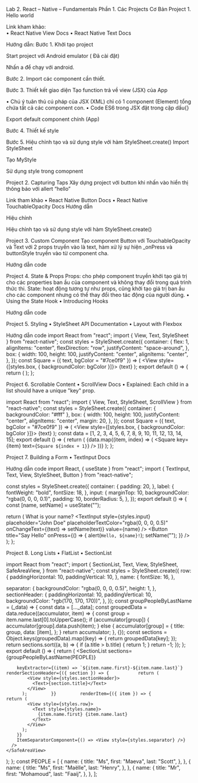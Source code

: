 Lab 2. React – Native – Fundamentals 
Phần 1. Các Projects Cơ Bản 
Project 1. Hello world 
  
Link kham khảo:  
•	React Native View Docs 
•	React Native Text Docs 
 
Hướng dẫn: 
Bước 1. Khởi tạo project 
  
  
Start project với Android emulator ( Đã cài đặt) 
  
Nhấn a để chạy với android. 
 
Bước 2. Import các component cần thiết. 
  
Bước 3. Thiết kết giao diện 
Tạo function trả về view (JSX) của App 
  
•	Chú ý tuân thủ cú pháp của JSX (XML) chỉ có 1 component  (Element) tổng chứa tất cả các component con. 
•	Code ES6 trong JSX đặt trong cặp dấu{} 
  
Export default component chính (App) 
  
Bước 4. Thiết kế style 
  
Bước 5. Hiệu chỉnh tạo và sử dụng style với hàm StyleSheet.create() 
Import StyleSheet 
  
Tạo MyStyle 
  
Sử dụng style trong comopnent 
  
 
Project 2. Capturing Taps 
Xây dựng project với button khi nhấn vào hiển thị thông báo với allert “hello” 
  
Link tham khảo 
•	React Native Button Docs 
•	React Native TouchableOpacity Docs 
Hướng dẫn 
  
Hiệu chỉnh 
  
 
  
 
Hiệu chỉnh tạo và sử dụng style với hàm StyleSheet.create() 
  
 
  
 
Project 3. Custom Component 
Tạo component Button với TouchableOpacity và Text với 2 props truyền vào là text, hàm xử lý sự hiện _onPress và buttonStyle truyền vào từ component cha. 
   
Hướng dẫn code 
  
  
 
Project 4. State & Props 
Props: cho phép component truyền khởi tạo giá trị cho các properties ban ầu của component và không thay đổi trong quá trình thức thi. 
State: hoạt động tương tự như props, cũng khởi tạo giá trị ban ầu cho các component nhưng có thể thay đổi theo tác động của người dùng. 
•	Using the State Hook 
•	Introducing Hooks 
 
 
  
Hướng dẫn code 
  
Project 5. Styling 
•	StyleSheet API Documentation • Layout with Flexbox 
  
Hướng dẫn code 
import React from "react"; 
import { View, Text, StyleSheet } from "react-native"; 
 const styles = StyleSheet.create({   container: {     flex: 1, 
    alignItems: "center",     flexDirection: "row", 
    justifyContent: "space-around", 
  },   box: {     width: 100,     height: 100, 
    justifyContent: "center",     alignItems: "center", 
  }, 
});  const Square = ({ text, bgColor = "#7ce0f9" }) => ( 
  <View style={[styles.box, { backgroundColor: bgColor }]}> 
    <Text>{text}</Text> 
  </View> 
);  export default () => {   return ( 
    <View style={styles.container}> 
      <Square text="Square 1" /> 
      <Square text="Square 2" bgColor="#4dc2c2" /> 
      <Square text="Square 3" bgColor="#ff637c" /> 
    </View> 
  ); 
}; 
 
 
Project 6. Scrollable Content 
•	ScrollView Docs 
•	Explained: Each child in a list should have a unique "key" prop. 
 
  
import React from "react"; import { View, Text, StyleSheet, ScrollView } from "react-native"; 
 const styles = StyleSheet.create({   container: { backgroundColor: "#fff" },   box: {     width: 100,     height: 100,     justifyContent: "center",     alignItems: "center",     margin: 20, 
  }, 
});  const Square = ({ text, bgColor = "#7ce0f9" }) => ( 
  <View style={[styles.box, { backgroundColor: bgColor }]}> 
    <Text>{text}</Text> 
  </View> 
);  const data = [1, 2, 3, 4, 5, 6, 7, 8, 9, 10, 11, 12, 13, 14, 15]; 
 export default () => {   return ( 
    <ScrollView style={styles.container}> 
      {data.map((item, index) => ( 
        <Square key={item} text={`Square ${index + 1}`} /> 
      ))} 
    </ScrollView> 
  ); 
}; 
 
 
Project 7. Building a Form 
•	TextInput Docs 
 
  
Hướng dẫn code 
import React, { useState } from "react"; import { TextInput, Text, View, StyleSheet, Button } from "react-native"; 
 
const styles = StyleSheet.create({   container: {     padding: 20, 
  },   label: {     fontWeight: "bold",     fontSize: 18, 
  },   input: {     marginTop: 10,     backgroundColor: "rgba(0, 0, 0, 0.1)",     padding: 10,     borderRadius: 5, 
  }, 
});  export default () => {   const [name, setName] = useState(""); 
 
  return ( 
    <View style={styles.container}> 
      <Text style={styles.label}>What is your name?</Text> 
      <TextInput         style={styles.input}         placeholder="John Doe"         placeholderTextColor="rgba(0, 0, 0, 0.5)"         onChangeText={(text) => setName(text)}         value={name} 
      />       <Button         title="Say Hello"         onPress={() => {           alert(`Hello, ${name}!`);           setName(""); 
        }} 
      /> 
    </View> 
  ); 
}; 
 
 
Project 8. Long Lists 
•	FlatList 
•	SectionList 
 
   
import React from "react"; import { 
  SectionList, 
  Text, 
  View, 
  StyleSheet, 
  SafeAreaView, 
} from "react-native"; 
 const styles = StyleSheet.create({   row: { 
    paddingHorizontal: 10,     paddingVertical: 10, 
  },   name: { 
    fontSize: 16, 
  }, 

  separator: {     backgroundColor: "rgba(0, 0, 0, 0.5)",     height: 1, 
  },   sectionHeader: {     paddingHorizontal: 10,     paddingVertical: 10,     backgroundColor: "rgb(170, 170, 170))", 
  }, 
});  const groupPeopleByLastName = (_data) => {   const data = [..._data];   const groupedData = data.reduce((accumulator, item) => {     const group = item.name.last[0].toUpperCase(); 
     if (accumulator[group]) {       accumulator[group].data.push(item); 
    } else {       accumulator[group] = {         title: group,         data: [item], 
      }; 
    }      return accumulator; 
  }, {}); 
   const sections = Object.keys(groupedData).map((key) => {     return groupedData[key]; 
  });  
  return sections.sort((a, b) => {     if (a.title > b.title) {       return 1; 
    } 
    return -1; 
  }); 
};  export default () => {   return ( 
    <SafeAreaView>       <SectionList         sections={groupPeopleByLastName(PEOPLE)} 

        keyExtractor={(item) => `${item.name.first}-${item.name.last}`}         renderSectionHeader={({ section }) => {           return ( 
            <View style={styles.sectionHeader}> 
              <Text>{section.title}</Text> 
            </View> 
          );         }}         renderItem={({ item }) => {           return ( 
            <View style={styles.row}> 
              <Text style={styles.name}> 
                {item.name.first} {item.name.last} 
              </Text> 
            </View> 
          ); 
        }} 
        ItemSeparatorComponent={() => <View style={styles.separator} />} 
      /> 
    </SafeAreaView> 
  ); 
};  const PEOPLE = [ 
  {     name: {       title: "Ms",       first: "Maeva",       last: "Scott", 
    }, 
  },   {     name: {       title: "Ms",       first: "Maëlle",       last: "Henry", 
    }, 
  },   {     name: {       title: "Mr",       first: "Mohamoud",       last: "Faaij", 
    }, 
  }, 
]; 
 
 
